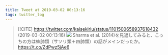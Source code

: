```yaml
---
title: Tweet at 2019-03-02 00:13:16
tags: twitter_log
---
```


> [!CITE] https://twitter.com/kaisekiriu/status/1101500658937618432 (2019-03-02 00:13:16)
> ![](https://twitter.com/kaisekiriu/status/1101500658937618432)
> Sharma et al. (2014)を見返してみると、こっちの方は蛛肺類（サソリ類＋四肺類）の話がメインだったか。
> https://t.co/ZdPwz5jAe6
